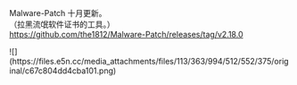 <p>Malware-Patch 十月更新。<br />（拉黑流氓软件证书的工具。）<br /><a href="https://github.com/the1812/Malware-Patch/releases/tag/v2.18.0" target="_blank" rel="nofollow noopener" translate="no"><span class="invisible">https://</span><span class="ellipsis">github.com/the1812/Malware-Pat</span><span class="invisible">ch/releases/tag/v2.18.0</span></a></p>
![](https://files.e5n.cc/media_attachments/files/113/363/994/512/552/375/original/c67c804dd4cba101.png)